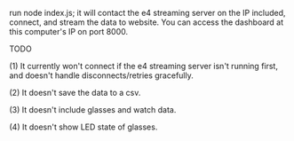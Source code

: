 run node index.js; it will contact the e4 streaming server on the IP included,
connect, and stream the data to website.  You can access the dashboard at this
computer's IP on port 8000.

TODO

(1) It currently won't connect if the e4 streaming server isn't running first, and
doesn't handle disconnects/retries gracefully.

(2) It doesn't save the data to a csv.

(3) It doesn't include glasses and watch data.

(4) It doesn't show LED state of glasses.
